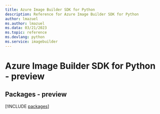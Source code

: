 ```yaml
---
title: Azure Image Builder SDK for Python
description: Reference for Azure Image Builder SDK for Python
author: lmazuel
ms.author: lmazuel
ms.data: 03/21/2023
ms.topic: reference
ms.devlang: python
ms.service: imagebuilder
---
```

# Azure Image Builder SDK for Python - preview
## Packages - preview
[!INCLUDE [packages](image-builder-index.md)]